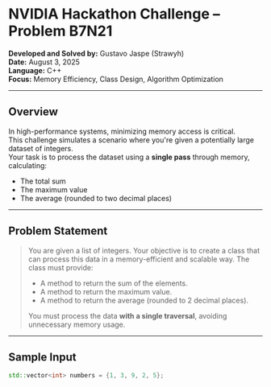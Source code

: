 # NVIDIA Hackathon Challenge – Problem B7N21

**Developed and Solved by:** Gustavo Jaspe (Strawyh)  
**Date:** August 3, 2025  
**Language:** C++  
**Focus:** Memory Efficiency, Class Design, Algorithm Optimization

---

## Overview

In high-performance systems, minimizing memory access is critical.  
This challenge simulates a scenario where you're given a potentially large dataset of integers.  
Your task is to process the dataset using a **single pass** through memory, calculating:

- The total sum  
- The maximum value  
- The average (rounded to two decimal places)

---

## Problem Statement

> You are given a list of integers. Your objective is to create a class that can process this data in a memory-efficient and scalable way. The class must provide:
> - A method to return the sum of the elements.
> - A method to return the maximum value.
> - A method to return the average (rounded to 2 decimal places).
> 
> You must process the data **with a single traversal**, avoiding unnecessary memory usage.

---

## Sample Input

```cpp
std::vector<int> numbers = {1, 3, 9, 2, 5};
